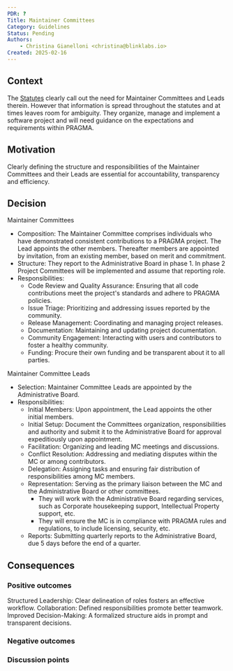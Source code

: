 ```yaml
---
PDR: ?
Title: Maintainer Committees
Category: Guidelines
Status: Pending
Authors:
    - Christina Gianelloni <christina@blinklabs.io> 
Created: 2025-02-16
---
```


## Context
The [Statutes](https://github.com/pragma-org/PDRs/blob/main/.incorporation/20240422_Attachment_Statutes_Statuten_PRAGMA_signed.pdf) clearly call out the need for Maintainer Committees and Leads therein. However that information is spread throughout the statutes and at times leaves room for ambiguity. They organize, manage and implement a software project and will need guidance on the expectations and requirements within PRAGMA. 

## Motivation
Clearly defining the structure and responsibilities of the Maintainer Committees and their Leads are essential for accountability, transparency and efficiency.

## Decision
Maintainer Committees
- Composition: The Maintainer Committee comprises individuals who have demonstrated consistent contributions to a PRAGMA project. The Lead appoints the other members. Thereafter members are appointed by invitation, from an existing member, based on merit and commitment.
- Structure: They report to the Administrative Board in phase 1. In phase 2 Project Committees will be implemented and assume that reporting role.
- Responsibilities:  
  - Code Review and Quality Assurance: Ensuring that all code contributions meet the project's standards and adhere to PRAGMA policies.
  - Issue Triage: Prioritizing and addressing issues reported by the community.
  - Release Management: Coordinating and managing project releases.
  - Documentation: Maintaining and updating project documentation.
  - Community Engagement: Interacting with users and contributors to foster a healthy community.
  - Funding: Procure their own funding and be transparent about it to all parties. 

Maintainer Committee Leads
 - Selection: Maintainer Committee Leads are appointed by the Administrative Board. 
 - Responsibilities:
   - Initial Members: Upon appointment, the Lead appoints the other initial members. 
   - Initial Setup: Document the Committees organization, responsibilities and authority and submit it to the Administrative Board for approval expeditiously upon appointment. 
   - Facilitation: Organizing and leading MC meetings and discussions.
   - Conflict Resolution: Addressing and mediating disputes within the MC or among contributors.
   - Delegation: Assigning tasks and ensuring fair distribution of responsibilities among MC members.
   - Representation: Serving as the primary liaison between the MC and the Administrative Board or other committees. 
     - They will work with the Administrative Board regarding services, such as Corporate housekeeping support, Intellectual Property support, etc. 
     - They will ensure the MC is in compliance with PRAGMA rules and regulations, to include licensing, security, etc. 
   - Reports: Submitting quarterly reports to the Administrative Board, due 5 days before the end of a quarter.


## Consequences

### Positive outcomes
Structured Leadership: Clear delineation of roles fosters an effective workflow.
Collaboration: Defined responsibilities promote better teamwork.
Improved Decision-Making: A formalized structure aids in prompt and transparent decisions.

### Negative outcomes

### Discussion points

